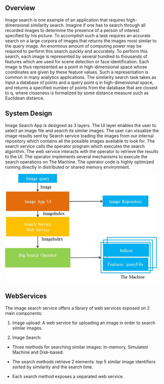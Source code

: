 ## Overview
Image search is one example of an application that requires high-dimensional similarity search. Imagine if one has to search through all recorded images to determine the presence of a person of interest specified by his picture. To accomplish such a task requires an accurate search on a large corpora of images that returns the images most similar to the query image. An enormous amount of computing power may be required to perform this search quickly and accurately. 
To perform this search, each image is represented by several hundred to thousands of features which are used for scene detection or face identification. Each image is thus represented as a point in high-dimensional space whose coordinates are given by these feature values. Such a representation is common in many analytics applications. The similarity search task takes as input a database of points and a query point q in high-dimensional space, and returns a specified number of points from the database that are closest to q, where closeness is formalized by some distance measure such as Euclidean distance.


## System Design

Image Search App is designed as 3 layers.  The UI layer enables the user to select an image file and search its similar images. The user can visualize the image results sent by Search service loading the images from our internal repository which contains all the possible images available to look for. The search service calls the operator program which executes the search algorithm. The web service interacts with the operator to retrieve the results to the UI. The operator implements several mechanisms to execute the search operations on The Machine. The operator code is highly optimized running directly in distributed or shared memory environment.

![arch](docs/ImageAppArchitecture.jpg "Image App architecture")


## WebServices
The image search service offers a library of web services exposed on 2 main components:  

1. Image upload: A web service for uploading an image in order to search similar images.

2. Image Search: 
-	Three methods for searching similar images: In-memory, Simulated Machine and Disk-based.

-	The search methods retrieve 2 elements: top 5 similar image identifiers sorted by similarity and the search time.

-	Each search method exposes a separated web service.



